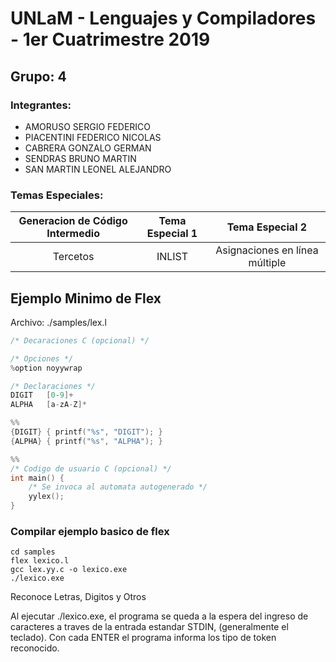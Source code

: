 # UNLaM - Lenguajes y Compiladores - 1er Cuatrimestre 2019

## Grupo: 4
### Integrantes:
- AMORUSO SERGIO FEDERICO
- PIACENTINI FEDERICO NICOLAS
- CABRERA GONZALO GERMAN
- SENDRAS BRUNO MARTIN
- SAN MARTIN LEONEL ALEJANDRO

### Temas Especiales:

|Generacion de Código Intermedio|Tema Especial 1|Tema Especial 2|
|:---:|:---:|:---:|
|Tercetos|INLIST|Asignaciones en línea múltiple|


## Ejemplo Minimo de Flex

Archivo: ./samples/lex.l
```c
/* Decaraciones C (opcional) */

/* Opciones */
%option noyywrap

/* Declaraciones */
DIGIT	[0-9]+
ALPHA	[a-zA-Z]*

%%
{DIGIT} { printf("%s", "DIGIT"); }
{ALPHA} { printf("%s", "ALPHA"); }

%%
/* Codigo de usuario C (opcional) */
int main() {
    /* Se invoca al automata autogenerado */
	yylex();
}
```

### Compilar ejemplo basico de flex
```
cd samples
flex lexico.l
gcc lex.yy.c -o lexico.exe
./lexico.exe
```
Reconoce Letras, Digitos y Otros

Al ejecutar ./lexico.exe, el programa se queda a la espera del ingreso de caracteres a traves de la entrada estandar STDIN, (generalmente el teclado). Con cada ENTER el programa informa los tipo de token reconocido.
